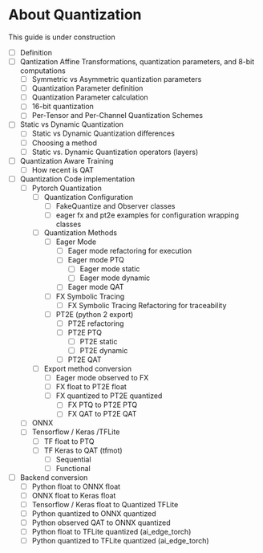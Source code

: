 # About Quantization

This guide is under construction

- [ ] Definition
- [ ] Qantization Affine Transformations, quantization parameters, and 8-bit computations
    - [ ] Symmetric vs Asymmetric quantization parameters
    - [ ] Quantization Parameter definition
    - [ ] Quantization Parameter calculation
    - [ ] 16-bit quantization
    - [ ] Per-Tensor and Per-Channel Quantization Schemes
- [ ] Static vs Dynamic Quantization
    - [ ] Static vs Dynamic Quantization differences 
    - [ ] Choosing a method
    - [ ] Static vs. Dynamic Quantization operators (layers)
- [ ] Quantization Aware Training
    - [ ] How recent is QAT
- [ ] Quantization Code implementation 
    - [ ] Pytorch Quantization
        - [ ] Quantization Configuration
            - [ ] FakeQuantize and Observer classes
            - [ ] eager fx and pt2e examples for configuration wrapping classes
        - [ ] Quantization Methods
            - [ ] Eager Mode
                - [ ] Eager mode refactoring for execution
                - [ ] Eager mode PTQ
                    - [ ] Eager mode static
                    - [ ] Eager mode dynamic
                - [ ] Eager mode QAT
            - [ ] FX Symbolic Tracing
                - [ ] FX Symbolic Tracing Refactoring for traceability
            - [ ] PT2E (python 2 export)
                - [ ] PT2E refactoring
                - [ ] PT2E PTQ
                    - [ ] PT2E static
                    - [ ] PT2E dynamic
                - [ ] PT2E QAT
        - [ ] Export method conversion
            - [ ] Eager mode observed to FX 
            - [ ] FX float to PT2E float
            - [ ] FX quantized to PT2E quantized
                - [ ] FX PTQ to PT2E PTQ
                - [ ] FX QAT to PT2E QAT
    - [ ] ONNX
    - [ ] Tensorflow / Keras /TFLite
        - [ ] TF float to PTQ
        - [ ] TF Keras to QAT (tfmot)
            - [ ] Sequential
            - [ ] Functional
- [ ] Backend conversion
    - [ ] Python float to ONNX float
    - [ ] ONNX float to Keras float
    - [ ] Tensorflow / Keras float to Quantized TFLite
    - [ ] Python quantized to ONNX quantized
    - [ ] Python observed QAT to ONNX quantized
    - [ ] Python float to TFLite quantized (ai_edge_torch)
    - [ ] Python quantized to TFLite quantized (ai_edge_torch)